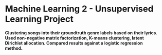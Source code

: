 # Machine Learning 2 - Unsupervised Learning Project
#### Clustering songs into their groundtruth genre labels based on their lyrics. Used non-negative matrix factorization, K-means clustering, latent Dirichlet allocation. Compared results against a logistic regression method. 
